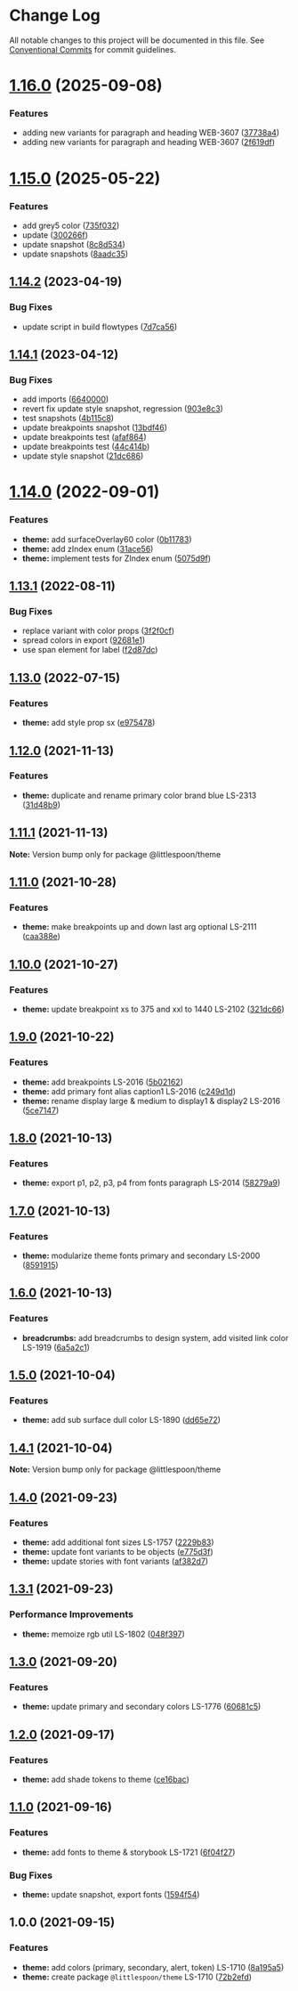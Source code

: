 # Change Log

All notable changes to this project will be documented in this file.
See [Conventional Commits](https://conventionalcommits.org) for commit guidelines.

# [1.16.0](https://github.com/little-spoon-dev/design-system/compare/@littlespoon/theme@1.15.0...@littlespoon/theme@1.16.0) (2025-09-08)

### Features

- adding new variants for paragraph and heading WEB-3607 ([37738a4](https://github.com/little-spoon-dev/design-system/commit/37738a4609dc1e28b5a050e4096fe9c99dbe539e))
- adding new variants for paragraph and heading WEB-3607 ([2f619df](https://github.com/little-spoon-dev/design-system/commit/2f619df08336a02cfbc89e2701d451c7bb652a90))

# [1.15.0](https://github.com/little-spoon-dev/design-system/compare/@littlespoon/theme@1.14.2...@littlespoon/theme@1.15.0) (2025-05-22)

### Features

- add grey5 color ([735f032](https://github.com/little-spoon-dev/design-system/commit/735f03216791296b6f83c387be3d37267098f67e))
- update ([300266f](https://github.com/little-spoon-dev/design-system/commit/300266fe72be973b073b4b44d28ee24c9ffa8afa))
- update snapshot ([8c8d534](https://github.com/little-spoon-dev/design-system/commit/8c8d53493cd8f1665499aa944d269454821d13a2))
- update snapshots ([8aadc35](https://github.com/little-spoon-dev/design-system/commit/8aadc35c78603797e87ddb97e0ccba6f8fae6410))

## [1.14.2](https://github.com/little-spoon-dev/design-system/compare/@littlespoon/theme@1.14.1...@littlespoon/theme@1.14.2) (2023-04-19)

### Bug Fixes

- update script in build flowtypes ([7d7ca56](https://github.com/little-spoon-dev/design-system/commit/7d7ca56155fd445a52d834ab95829cfccb2aca59))

## [1.14.1](https://github.com/little-spoon-dev/design-system/compare/@littlespoon/theme@1.14.0...@littlespoon/theme@1.14.1) (2023-04-12)

### Bug Fixes

- add imports ([6640000](https://github.com/little-spoon-dev/design-system/commit/6640000b7c0587de6b80a61b26680dfc94f1f891))
- revert fix update style snapshot, regression ([903e8c3](https://github.com/little-spoon-dev/design-system/commit/903e8c3a23a768e85f15a997da74acf48a7e181b))
- test snapshots ([4b115c8](https://github.com/little-spoon-dev/design-system/commit/4b115c8a06fea569686ae6f13169ce9bfa1a7625))
- update breakpoints snapshot ([13bdf46](https://github.com/little-spoon-dev/design-system/commit/13bdf46f7560b539b7f37a42b59769f5c4561c5c))
- update breakpoints test ([afaf864](https://github.com/little-spoon-dev/design-system/commit/afaf86481149fc2c5d7470f0d74223d9a719d6d0))
- update breakpoints test ([44c414b](https://github.com/little-spoon-dev/design-system/commit/44c414b0dd4a8e0b9ca360c8359d6733138dfd82))
- update style snapshot ([21dc686](https://github.com/little-spoon-dev/design-system/commit/21dc686a29c8239597b37a632ab548e3755a20e9))

# [1.14.0](https://github.com/little-spoon-dev/design-system/compare/@littlespoon/theme@1.13.1...@littlespoon/theme@1.14.0) (2022-09-01)

### Features

- **theme:** add surfaceOverlay60 color ([0b11783](https://github.com/little-spoon-dev/design-system/commit/0b1178379ad94d3f3aacdfaaa55091fe8cefc2a1))
- **theme:** add zIndex enum ([31ace56](https://github.com/little-spoon-dev/design-system/commit/31ace5627eade9ea720fd18257e09cdcdee39dc0))
- **theme:** implement tests for ZIndex enum ([5075d9f](https://github.com/little-spoon-dev/design-system/commit/5075d9f3d9cb001e73d6dd5d026b2d5d73960fa5))

## [1.13.1](https://github.com/little-spoon-dev/design-system/compare/@littlespoon/theme@1.13.0...@littlespoon/theme@1.13.1) (2022-08-11)

### Bug Fixes

- replace variant with color props ([3f2f0cf](https://github.com/little-spoon-dev/design-system/commit/3f2f0cf86144616e853b8410cba2aef15e9fd81c))
- spread colors in export ([92681e1](https://github.com/little-spoon-dev/design-system/commit/92681e112bda4ba7efae51240b646307019ef3b7))
- use span element for label ([f2d87dc](https://github.com/little-spoon-dev/design-system/commit/f2d87dc44f21b3aa1445331b057ea7b9da1934b7))

## [1.13.0](https://github.com/little-spoon-dev/design-system/compare/@littlespoon/theme@1.12.0...@littlespoon/theme@1.13.0) (2022-07-15)

### Features

- **theme:** add style prop sx ([e975478](https://github.com/little-spoon-dev/design-system/commit/e975478b5c49ab42f78a237cc0ecd4b686cb9d91))

## [1.12.0](https://github.com/little-spoon-dev/design-system/compare/@littlespoon/theme@1.11.1...@littlespoon/theme@1.12.0) (2021-11-13)

### Features

- **theme:** duplicate and rename primary color brand blue LS-2313 ([31d48b9](https://github.com/little-spoon-dev/design-system/commit/31d48b9aa8f1988d4be011fbe074a0eeb30eba54))

## [1.11.1](https://github.com/little-spoon-dev/design-system/compare/@littlespoon/theme@1.11.0...@littlespoon/theme@1.11.1) (2021-11-13)

**Note:** Version bump only for package @littlespoon/theme

## [1.11.0](https://github.com/little-spoon-dev/design-system/compare/@littlespoon/theme@1.10.0...@littlespoon/theme@1.11.0) (2021-10-28)

### Features

- **theme:** make breakpoints up and down last arg optional LS-2111 ([caa388e](https://github.com/little-spoon-dev/design-system/commit/caa388e75e319c95207e1c1b21b3174f3dcb2428))

## [1.10.0](https://github.com/little-spoon-dev/design-system/compare/@littlespoon/theme@1.9.0...@littlespoon/theme@1.10.0) (2021-10-27)

### Features

- **theme:** update breakpoint xs to 375 and xxl to 1440 LS-2102 ([321dc66](https://github.com/little-spoon-dev/design-system/commit/321dc66305b467e7607f24a8bfa491309763bdba))

## [1.9.0](https://github.com/little-spoon-dev/design-system/compare/@littlespoon/theme@1.8.0...@littlespoon/theme@1.9.0) (2021-10-22)

### Features

- **theme:** add breakpoints LS-2016 ([5b02162](https://github.com/little-spoon-dev/design-system/commit/5b021628d6258ffe983bd85079465916e3b9516f))
- **theme:** add primary font alias caption1 LS-2016 ([c249d1d](https://github.com/little-spoon-dev/design-system/commit/c249d1d4d1776f5d3479ccccaf6c4b01fd99c274))
- **theme:** rename display large & medium to display1 & display2 LS-2016 ([5ce7147](https://github.com/little-spoon-dev/design-system/commit/5ce7147abab040a78225339c49453ebe05e482e1))

## [1.8.0](https://github.com/little-spoon-dev/design-system/compare/@littlespoon/theme@1.7.0...@littlespoon/theme@1.8.0) (2021-10-13)

### Features

- **theme:** export p1, p2, p3, p4 from fonts paragraph LS-2014 ([58279a9](https://github.com/little-spoon-dev/design-system/commit/58279a9ef752f39dea9120a7101b6f7ee5b45365))

## [1.7.0](https://github.com/little-spoon-dev/design-system/compare/@littlespoon/theme@1.6.0...@littlespoon/theme@1.7.0) (2021-10-13)

### Features

- **theme:** modularize theme fonts primary and secondary LS-2000 ([8591915](https://github.com/little-spoon-dev/design-system/commit/8591915f51584b0fd4870f247b51a6abc4425c96))

## [1.6.0](https://github.com/little-spoon-dev/design-system/compare/@littlespoon/theme@1.5.0...@littlespoon/theme@1.6.0) (2021-10-13)

### Features

- **breadcrumbs:** add breadcrumbs to design system, add visited link color LS-1919 ([6a5a2c1](https://github.com/little-spoon-dev/design-system/commit/6a5a2c1cf6849b7897f465d8cb75eb3b29a789a0))

## [1.5.0](https://github.com/little-spoon-dev/design-system/compare/@littlespoon/theme@1.4.1...@littlespoon/theme@1.5.0) (2021-10-04)

### Features

- **theme:** add sub surface dull color LS-1890 ([dd65e72](https://github.com/little-spoon-dev/design-system/commit/dd65e72dec0d91bfb2b1d054dcc7ae55da447324))

## [1.4.1](https://github.com/little-spoon-dev/design-system/compare/@littlespoon/theme@1.4.0...@littlespoon/theme@1.4.1) (2021-10-04)

**Note:** Version bump only for package @littlespoon/theme

## [1.4.0](https://www.github.com/little-spoon-dev/design-system/compare/theme-v1.3.1...%40littlespoon%2Ftheme%401.4.0) (2021-09-23)

### Features

- **theme:** add additional font sizes LS-1757 ([2229b83](https://github.com/little-spoon-dev/design-system/commit/2229b838601d0bcd4c6dc3173690460cb37e9f42))
- **theme:** update font variants to be objects ([e775d3f](https://github.com/little-spoon-dev/design-system/commit/e775d3f33dd4c30258149f6e905f1f5ff177233f))
- **theme:** update stories with font variants ([af382d7](https://github.com/little-spoon-dev/design-system/commit/af382d726928565a2274f90e5e210d14e63f9037))

## [1.3.1](https://www.github.com/little-spoon-dev/design-system/compare/theme-v1.3.0...theme-v1.3.1) (2021-09-23)

### Performance Improvements

- **theme:** memoize rgb util LS-1802 ([048f397](https://www.github.com/little-spoon-dev/design-system/commit/048f3975f7692038b284fb1b6790804ba2e2a0a9))

## [1.3.0](https://www.github.com/little-spoon-dev/design-system/compare/theme-v1.2.0...theme-v1.3.0) (2021-09-20)

### Features

- **theme:** update primary and secondary colors LS-1776 ([60681c5](https://www.github.com/little-spoon-dev/design-system/commit/60681c564e533bf6852eb995d30b04b4cc7b0d4c))

## [1.2.0](https://www.github.com/little-spoon-dev/design-system/compare/theme-v1.1.0...theme-v1.2.0) (2021-09-17)

### Features

- **theme:** add shade tokens to theme ([ce16bac](https://www.github.com/little-spoon-dev/design-system/commit/ce16bacb53d5653e99abcd5ebea14ca7503f9666))

## [1.1.0](https://www.github.com/little-spoon-dev/design-system/compare/theme-v1.0.0...theme-v1.1.0) (2021-09-16)

### Features

- **theme:** add fonts to theme & storybook LS-1721 ([6f04f27](https://www.github.com/little-spoon-dev/design-system/commit/6f04f272b2006c4c46522af6a186db4b7162475d))

### Bug Fixes

- **theme:** update snapshot, export fonts ([1594f54](https://www.github.com/little-spoon-dev/design-system/commit/1594f5452fa282082ca08a9d2441146951d34f45))

## 1.0.0 (2021-09-15)

### Features

- **theme:** add colors (primary, secondary, alert, token) LS-1710 ([8a195a5](https://www.github.com/little-spoon-dev/design-system/commit/8a195a5243e69baf1e751caf1f634071537e2efd))
- **theme:** create package `@littlespoon/theme` LS-1710 ([72b2efd](https://www.github.com/little-spoon-dev/design-system/commit/72b2efd7f71c5e2533c0c63c15441675a655d6b4))
